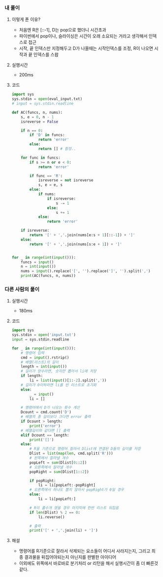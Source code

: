 ### 내 풀이

1. 이렇게 푼 이유?
   - 처음엔 R은 [::-1], D는 pop으로 했더니 시간초과
   - 파이썬에서 pop이나, 슬라이싱은 시간이 오래 소요되는 거라고 생각해서 인덱스로 접근
   - 시작, 끝 인덱스만 지정해두고 D가 나올때는 시작인덱스를 조정, R이 나오면 시작과 끝 인덱스를 스왑
   
2. 실행시간
   - 200ms

3. 코드

   ```python
   import sys
   sys.stdin = open(eval_input.txt)
   # input = sys.stdin.readline
   
   def AC(funcs, n, nums):
       s, e = 0, n - 1
       isreverse = False
   
       if n == 0:
           if 'D' in funcs:
               return 'error'
           else:
               return [] # 함정..
   
       for func in funcs:
           if s >= n or e < 0:
               return 'error'
   
           if func == 'R':
               isreverse = not isreverse
               s, e = e, s
           else:
               if nums:
                   if isreverse:
                       s -= 1
                   else:
                       s += 1
               else:
                   return 'error'
   
       if isreverse:
           return '[' + ','.join(nums[e:s + 1][::-1]) + ']'
       else:
           return '[' + ','.join(nums[s:e + 1]) + ']'
   
   
   for _ in range(int(input())):
       funcs = input()
       n = int(input())
       nums = input().replace('[', '').replace(']', '').split(',')
       print(AC(funcs, n, nums))
   ```
   



### 다른 사람의 풀이

1. 실행시간

   - 180ms

2. 코드

   ```python
   import sys
   sys.stdin = open('input.txt')
   input = sys.stdin.readline
   
   for _ in range(int(input())):
       # 명령어 입력
       cmd = input().rstrip()
       # 배열(리스트)의 길이
       length = int(input())
       # 길이가 양수라면, 숫자만 뽑아서 li에 저장
       if length:
           li = list(input()[1:-2].split(','))
       # 길이가 0이하라면 li를 빈 리스트로 초기화
       else:
           _ = input()
           li = []
   
       # 명령어에서 D가 나오는 횟수 계산
       Dcount = cmd.count('D')
       # 배열의 총 길이보다 크다면 error 출력
       if Dcount > length:
           print('error')
       # 배열길이와 같다면 [] 출력
       elif Dcount == length:
           print('[]')
       else:
           # R을 기준으로 명령어 잘라서 Dlist에 연결된 D들의 길이를 저장
           Dlist = list(map(len, cmd.split('R')))
           # 왼쪽에서 잘라낼 개수
           popLeft = sum(Dlist[0::2])
           # 오른쪽에서 잘라낼 개수
           popRight = sum(Dlist[1::2])
   
           if popRight:
               li = li[popLeft:-popRight]
           # 오른쪽에서 하나도 뽑지 않아서 popRight가 0일 경우
           else:
               li = li[popLeft:]
   
           # R이 홀수개 였을 경우 마지막에 한번 리스트 뒤집음
           if len(Dlist) % 2 == 0:
               li.reverse()
   
           # 출력
           print('[' + ','.join(li) + ']')
   ```
   
3. 해설

   - 명령어를 R기준으로 잘라서 삭제되는 요소들이 어디서 사라지는지, 그리고 최종 결과물을 뒤집어야되는지 아닌지를 판별한 아이디어
   - 이외에도 위쪽에서 바로바로 분기처리 or 리턴을 해서 실행시간이 좀 더 빠른것 같다.

